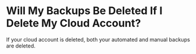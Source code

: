 # Will My Backups Be Deleted If I Delete My Cloud Account?<a name="rds_faq_0015"></a>

If your cloud account is deleted, both your automated and manual backups are deleted.

